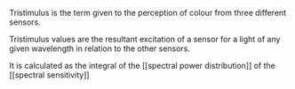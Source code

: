 Tristimulus is the term given to the perception of colour from three different sensors.

Tristimulus values are the resultant excitation of a sensor for a light of any given wavelength in relation to the other sensors.

It is calculated as the integral of the [[spectral power distribution]] of the [[spectral sensitivity]] 